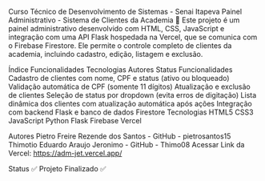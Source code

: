 Curso Técnico de Desenvolvimento de Sistemas - Senai Itapeva
Painel Administrativo - Sistema de Clientes da Academia 🧾
Este projeto é um painel administrativo desenvolvido com HTML, CSS, JavaScript e integração com uma API Flask hospedada na Vercel, que se comunica com o Firebase Firestore. Ele permite o controle completo de clientes da academia, incluindo cadastro, edição, listagem e exclusão.

Índice
Funcionalidades
Tecnologias
Autores
Status
Funcionalidades
Cadastro de clientes com nome, CPF e status (ativo ou bloqueado)
Validação automática de CPF (somente 11 dígitos)
Atualização e exclusão de clientes
Seleção de status por dropdown (evita erros de digitação)
Lista dinâmica dos clientes com atualização automática após ações
Integração com backend Flask e banco de dados Firestore
Tecnologias
HTML5 CSS3 JavaScript Python Flask Firebase Vercel

Autores
Pietro Freire Rezende dos Santos - GitHub - pietrosantos15
Thimotio Eduardo Araujo Jeronimo - GitHub - Thimo08
Acessar
Link da Vercel: https://adm-jet.vercel.app/

Status
✅ Projeto Finalizado ✅
